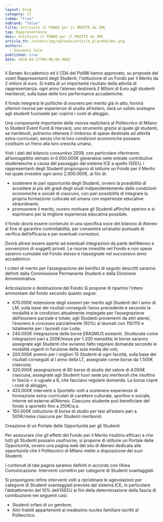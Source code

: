 ```yaml
---
layout: blog
category: it
isAmp: "true"
noBrand: "false"
title: Istituito il FONDO per il MERITO da 2M€
tag: Rappresentanza
desc: Istituito il FONDO per il MERITO da 2M€
article_th: /assets/img/uploads/article_placeholder.png
authors:
  - Giovanni Sala
published: true
date: 2010-04-27T00:00:00.000Z
---
```


Il Senato Accademico ed il CDA del PoliMI hanno approvato, su proposta dei vostri Rappresentanti degli Studenti, l'istituzione di un Fondo per il Merito da 2 milioni di euro. Si tratta di un importante risultato della attività di rappresentanza: ogni anno l’ateneo destinerà 2 Milioni di Euro agli studenti meritevoli, sulla base delle loro performance accademiche.

Il fondo integrerà le politiche di esonero per merito già in atto, fornirà ulteriori risorse per esperienze di studio all’estero, darà un solido sostegno agli studenti fuorisede per coprire i costi di alloggio.

Una componente importante delle risorse replicherà al Politecnico di Milano lo Student Event Fund di Harvard, uno strumento grazie al quale gli studenti, se meritevoli, potranno ottenere il rimborso di spese destinate ad attività extra-curriculari, senza che le loro condizioni economiche possano costituire un freno alla loro crescita umana.

Visti i dati del bilancio consuntivo 2009, con particolare riferimento all’extragettito stimato in 6.000.000€ generatosi nelle entrate contributive studentesche a causa del passaggio dal sistema ICE a quello ISEEU, i rappresentanti degli Studenti propongono di istituire un Fondo per il Merito nel quale investire ogni anno 2.000.000€, ai fini di:

*   sostenere le pari opportunità degli Studenti, ovvero la possibilità di accedere ai più alti gradi degli studi indipendentemente dalle condizioni economiche e sociali di ciascuno, con pari possibilità di integrare la propria formazione culturale ed umana con esperienze educative straordinarie;
*   promuovere il merito, ovvero motivare gli Studenti affinché operino e si esprimano per la migliore esperienza educativa possibile.

Il fondo dovrà essere contenuto in una specifica voce del bilancio di Ateneo al fine di garantire controllabilità, per consentire un’analisi puntuale di verifica dell’efficacia e per eventuali correzioni.

Dovrà altresì essere aperto ad eventuali integrazioni da parte dell’Ateneo e sovvenzioni di soggetti privati. Le risorse investite nel Fondo e non spese saranno cumulate nel Fondo stesso e riassegnate nel successivo anno accademico.

I criteri di merito per l’assegnazione dei benifici di seguito descritti saranno definiti dalla Commissione Permanente Studenti e dalla Direzione Amministrativa.

Articolazione e destinazione del Fondo Si propone di ripartire l’intero ammontare del fondo secondo quanto segue:

*   670.000€ estensione degli esoneri per merito agli Studenti del I anno di LM, sulla base dei risultati conseguiti l’anno precedente e secondo le modalità e le condizioni attualmente impiegate per l’assegnazione dell’esonero parziale e totale; agli Studenti provenienti da altri atenei, l’esonero è concesso parzialmente (50%) ai laureati con 110/110 e totalmente per i laureati con Lode;
*   240.000€ integrazione delle borse ERASMUS esistenti. Strutturate come integrazioni pari a 200€/mese per 1.200 mensilità; le borse saranno assegnate agli Studenti che avranno fatto regolare domanda secondo le modalità vigenti in funzione della sola media dei voti;
*   200.000€ premio per i migliori 15 Studenti di ogni facoltà, sulla base dei risultati conseguiti al I anno della LT, assegnate come borse da 1.500€ ciascuna;
*   320.000€ assegnazione di 80 borse di studio del valore di 4.000€ ciascuna, assegnate agli Studenti fuori sede più meritevoli che risultino in fascia < o uguale a 6, che facciano regolare domanda. La borsa copre i costi di alloggio;
*   420.000€ interventi a Sportello volti a sostenere esperienze di formazione extra-curriculari di carattere culturale, sportivo e sociale, interne ed esterne all’Ateneo. Ciascuno studente può beneficiare del fondo a sportello fino a 250€/a.a.
*   150.000€ istituzione di borse di studio per tesi all’estero pari a 500€/mese ciascuna per Studenti meritevoli.

Creazione di un Portale delle Opportunità per gli Studenti

Per assicurare che gli effetti del Fondo per il Merito risultino efficaci e che tutti gli Studenti possano usufruirne, si propone di istituire un Portale delle Opportunità, ovvero una pagina web del sito di Ateneo dedicata alle opportunità che il Politecnico di Milano mette a disposizione dei suoi Studenti.

I contenuti di tale pagina saranno definiti in accordo con l’Area Comunicazione. Interventi correttivi per categorie di Studenti svantaggiati.

Si propongono infine interventi volti a ripristinare le agevolazioni per categorie di Studenti svantaggiati previste dal sistema ICE, in particolare l’abbattimento del 10% dell’ISEEU ai fini della determinazione della fascia di conribuzione nei seguenti casi:

*   Studenti orfani di un genitore;
*   Altri fratelli appartenenti al medesimo nucleo familiare iscritti al Politecnico.
